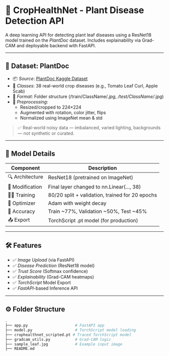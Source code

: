 # 🌿 CropHealthNet - Plant Disease Detection API

A deep learning API for detecting plant leaf diseases using a ResNet18 model trained on the *PlantDoc* dataset. Includes explainability via Grad-CAM and deployable backend with FastAPI.

---

## 📁 Dataset: PlantDoc

- 📦 *Source*: [PlantDoc Kaggle Dataset](https://www.kaggle.com/datasets/pratikkayal/plantdoc-dataset)
- 🌿 *Classes*: 38 real-world crop diseases (e.g., Tomato Leaf Curl, Apple Scab)
- 🧾 *Format*: Folder structure (/train/ClassName/*.jpg, /test/ClassName/*.jpg)
- 🧹 *Preprocessing*:
  - Resized/cropped to 224×224
  - Augmented with rotation, color jitter, flips
  - Normalized using ImageNet mean & std

> ✅ Real-world noisy data — imbalanced, varied lighting, backgrounds — not synthetic or curated.

---

## 🧠 Model Details

| Component | Description |
|----------|-------------|
| 🔍 Architecture | ResNet18 (pretrained on ImageNet) |
| 🧪 Modification | Final layer changed to nn.Linear(..., 38) |
| 🏋‍♂ Training | 80/20 split + validation, trained for 20 epochs |
| 🧠 Optimizer | Adam with weight decay |
| 🎯 Accuracy | Train ~77%, Validation ~50%, Test ~45% |
| 📤 Export | TorchScript .pt model (for production) |

---

## 🛠 Features

- ✅ *Image Upload* (via FastAPI)
- ✅ *Disease Prediction* (ResNet18 model)
- ✅ *Trust Score* (Softmax confidence)
- ✅ *Explainability* (Grad-CAM heatmaps)
- ✅ *TorchScript* Model Export
- ✅ *FastAPI*-based Inference API

---

## ⚙ Folder Structure

```bash
.
├── app.py                     # FastAPI app
├── model.py                   # TorchScript model loading
├── crophealthnet_scripted.pt # Traced TorchScript model
├── gradcam_utils.py           # Grad-CAM logic
├── sample_leaf.jpg            # Example input image
├── README.md
